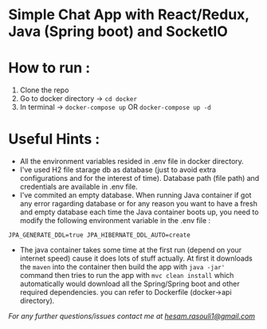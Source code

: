 # Simple Chat App with React/Redux, Java (Spring boot) and SocketIO

# How to run :
1. Clone the repo
2. Go to docker directory -> `cd docker`
3. In terminal -> `docker-compose up` OR `docker-compose up -d`

# Useful Hints :

- All the environment variables resided in .env file in docker directory.
- I've used H2 file starage db as database (just to avoid extra configurations and for the interest of time). Database path (file path) and credentials are available in .env file.
- I've commited an empty database. When running Java container if got any error ragarding database or for any reason you want to have a fresh and empty database each time the Java container boots up, you need to modify the following environment variable in the .env file :

`JPA_GENERATE_DDL=true
 JPA_HIBERNATE_DDL_AUTO=create`
 
 - The java container takes some time at the first run (depend on your internet speed) cause it does lots of stuff actually. At first it downloads the `maven` into the container then build the app with `java -jar' ` command then tries to run the app with `mvc clean install` which automatically would download all the Spring/Spring boot and other required dependencies. you can refer to Dockerfile (docker->api directory).

*For any further questions/issues contact me at hesam.rasouli1@gmail.com*

